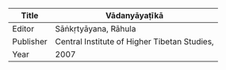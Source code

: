 |Title | Vādanyāyaṭīkā 
| --- | --- 
|Editor | Sāṅkṛtyāyana, Rāhula
|Publisher | Central Institute of Higher Tibetan Studies,
|Year | 2007